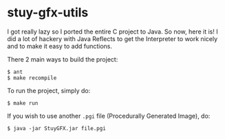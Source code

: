 # stuy-gfx-utils

I got really lazy so I ported the entire C project to Java. So now, here it is!
I did a lot of hackery with Java Reflects to get the Interpreter to work nicely
and to make it easy to add functions.

There 2 main ways to build the project:

```
$ ant
$ make recompile
```

To run the project, simply do:

```
$ make run
```

If you wish to use another `.pgi` file (Procedurally Generated Image), do:

```
$ java -jar StuyGFX.jar file.pgi
```


